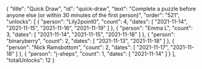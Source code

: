 {
  "title": "Quick Draw",
  "id": "quick-draw",
  "text": "Complete a puzzle before anyone else (or within 30 minutes of the first person)",
  "order": "521",
  "unlocks": [
    {
      "person": "Lily2point0",
      "count": 4,
      "dates": [
        "2021-11-14",
        "2021-11-15",
        "2021-11-16",
        "2021-11-19"
      ]
    },
    {
      "person": "Emma L",
      "count": 3,
      "dates": [
        "2021-11-14",
        "2021-11-15",
        "2021-11-18"
      ]
    },
    {
      "person": "binaryberry",
      "count": 2,
      "dates": [
        "2021-11-13",
        "2021-11-18"
      ]
    },
    {
      "person": "Nick Ramsbottom",
      "count": 2,
      "dates": [
        "2021-11-17",
        "2021-11-18"
      ]
    },
    {
      "person": "j-sheps",
      "count": 1,
      "dates": [
        "2021-11-14"
      ]
    }
  ],
  "totalUnlocks": 12
}
